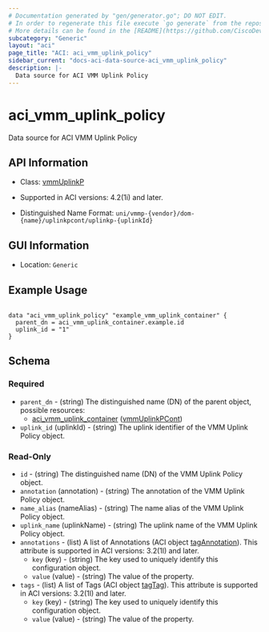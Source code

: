 ```yaml
---
# Documentation generated by "gen/generator.go"; DO NOT EDIT.
# In order to regenerate this file execute `go generate` from the repository root.
# More details can be found in the [README](https://github.com/CiscoDevNet/terraform-provider-aci/blob/master/README.md).
subcategory: "Generic"
layout: "aci"
page_title: "ACI: aci_vmm_uplink_policy"
sidebar_current: "docs-aci-data-source-aci_vmm_uplink_policy"
description: |-
  Data source for ACI VMM Uplink Policy
---
```


# aci_vmm_uplink_policy #

Data source for ACI VMM Uplink Policy

## API Information ##

* Class: [vmmUplinkP](https://pubhub.devnetcloud.com/media/model-doc-latest/docs/app/index.html#/objects/vmmUplinkP/overview)

* Supported in ACI versions: 4.2(1i) and later.

* Distinguished Name Format: `uni/vmmp-{vendor}/dom-{name}/uplinkpcont/uplinkp-{uplinkId}`

## GUI Information ##

* Location: `Generic`

## Example Usage ##

```hcl

data "aci_vmm_uplink_policy" "example_vmm_uplink_container" {
  parent_dn = aci_vmm_uplink_container.example.id
  uplink_id = "1"
}

```

## Schema ##

### Required ###

* `parent_dn` - (string) The distinguished name (DN) of the parent object, possible resources:
  - [aci_vmm_uplink_container](https://registry.terraform.io/providers/CiscoDevNet/aci/latest/docs/resources/vmm_uplink_container) ([vmmUplinkPCont](https://pubhub.devnetcloud.com/media/model-doc-latest/docs/app/index.html#/objects/vmmUplinkPCont/overview))
* `uplink_id` (uplinkId) - (string) The uplink identifier of the VMM Uplink Policy object.

### Read-Only ###

* `id` - (string) The distinguished name (DN) of the VMM Uplink Policy object.
* `annotation` (annotation) - (string) The annotation of the VMM Uplink Policy object.
* `name_alias` (nameAlias) - (string) The name alias of the VMM Uplink Policy object.
* `uplink_name` (uplinkName) - (string) The uplink name of the VMM Uplink Policy object.
* `annotations` - (list) A list of Annotations (ACI object [tagAnnotation](https://pubhub.devnetcloud.com/media/model-doc-latest/docs/app/index.html#/objects/tagAnnotation/overview)). This attribute is supported in ACI versions: 3.2(1l) and later.
    * `key` (key) - (string) The key used to uniquely identify this configuration object.
    * `value` (value) - (string) The value of the property.
* `tags` - (list) A list of Tags (ACI object [tagTag](https://pubhub.devnetcloud.com/media/model-doc-latest/docs/app/index.html#/objects/tagTag/overview)). This attribute is supported in ACI versions: 3.2(1l) and later.
    * `key` (key) - (string) The key used to uniquely identify this configuration object.
    * `value` (value) - (string) The value of the property.
